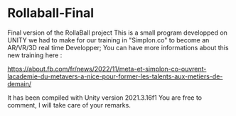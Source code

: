 # Rollaball-Final
Final version of the RollaBall project
This is a small program developped on UNITY we had to make for our training in "Simplon.co" to become an AR/VR/3D real time Developper; You can have more informations about this new training here :

https://about.fb.com/fr/news/2022/11/meta-et-simplon-co-ouvrent-lacademie-du-metavers-a-nice-pour-former-les-talents-aux-metiers-de-demain/

It has been compiled with Unity version 2021.3.16f1
You are free to comment, I will take care of your remarks.
